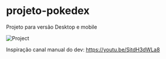 # projeto-pokedex


Projeto para versão Desktop e mobile

![Project](https://user-images.githubusercontent.com/75697499/229916126-593e291d-5762-49e4-a536-8df0d142fa4a.png)


Inspiração canal manual do dev: https://youtu.be/SjtdH3dWLa8
